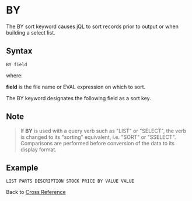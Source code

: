 # BY

<PageHeader />

The BY sort keyword causes jQL to sort records prior to output or when building a select list.

## Syntax

```
BY field
```

where:

**field** is the file name or EVAL expression on which to sort.

The BY keyword designates the following field as a sort key.

## Note

>If **BY** is used with a query verb such as "LIST" or "SELECT", the verb is changed to its "sorting" equivalent, i.e. "SORT" or "SSELECT".  
>Comparisons are performed before conversion of the data to its display format.  

## Example

```
LIST PARTS DESCRIPTION STOCK PRICE BY VALUE VALUE
```

Back to [Cross Reference](./../README.md)

<PageFooter />
